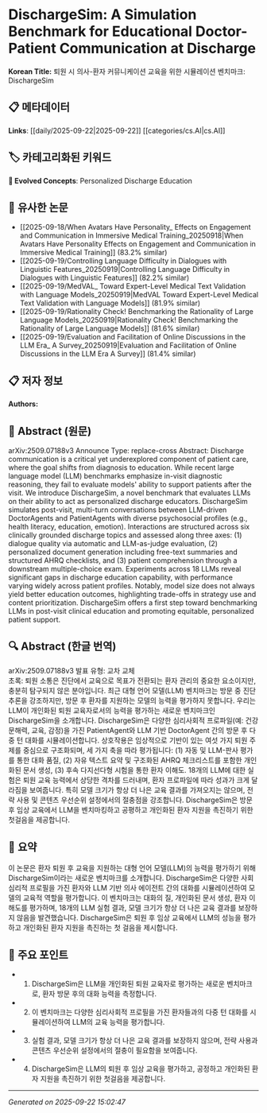 # DischargeSim: A Simulation Benchmark for Educational Doctor-Patient Communication at Discharge

**Korean Title:** 퇴원 시 의사-환자 커뮤니케이션 교육을 위한 시뮬레이션 벤치마크: DischargeSim

## 📋 메타데이터

**Links**: [[daily/2025-09-22|2025-09-22]] [[categories/cs.AI|cs.AI]]

## 🏷️ 카테고리화된 키워드
**🚀 Evolved Concepts**: Personalized Discharge Education

## 🔗 유사한 논문
- [[2025-09-18/When Avatars Have Personality_ Effects on Engagement and Communication in Immersive Medical Training_20250918|When Avatars Have Personality Effects on Engagement and Communication in Immersive Medical Training]] (83.2% similar)
- [[2025-09-19/Controlling Language Difficulty in Dialogues with Linguistic Features_20250919|Controlling Language Difficulty in Dialogues with Linguistic Features]] (82.2% similar)
- [[2025-09-19/MedVAL_ Toward Expert-Level Medical Text Validation with Language Models_20250919|MedVAL Toward Expert-Level Medical Text Validation with Language Models]] (81.9% similar)
- [[2025-09-19/Rationality Check! Benchmarking the Rationality of Large Language Models_20250919|Rationality Check! Benchmarking the Rationality of Large Language Models]] (81.6% similar)
- [[2025-09-19/Evaluation and Facilitation of Online Discussions in the LLM Era_ A Survey_20250919|Evaluation and Facilitation of Online Discussions in the LLM Era A Survey]] (81.4% similar)

## 📋 저자 정보

**Authors:** 

## 📄 Abstract (원문)

arXiv:2509.07188v3 Announce Type: replace-cross 
Abstract: Discharge communication is a critical yet underexplored component of patient care, where the goal shifts from diagnosis to education. While recent large language model (LLM) benchmarks emphasize in-visit diagnostic reasoning, they fail to evaluate models' ability to support patients after the visit. We introduce DischargeSim, a novel benchmark that evaluates LLMs on their ability to act as personalized discharge educators. DischargeSim simulates post-visit, multi-turn conversations between LLM-driven DoctorAgents and PatientAgents with diverse psychosocial profiles (e.g., health literacy, education, emotion). Interactions are structured across six clinically grounded discharge topics and assessed along three axes: (1) dialogue quality via automatic and LLM-as-judge evaluation, (2) personalized document generation including free-text summaries and structured AHRQ checklists, and (3) patient comprehension through a downstream multiple-choice exam. Experiments across 18 LLMs reveal significant gaps in discharge education capability, with performance varying widely across patient profiles. Notably, model size does not always yield better education outcomes, highlighting trade-offs in strategy use and content prioritization. DischargeSim offers a first step toward benchmarking LLMs in post-visit clinical education and promoting equitable, personalized patient support.

## 🔍 Abstract (한글 번역)

arXiv:2509.07188v3 발표 유형: 교차 교체  
초록: 퇴원 소통은 진단에서 교육으로 목표가 전환되는 환자 관리의 중요한 요소이지만, 충분히 탐구되지 않은 분야입니다. 최근 대형 언어 모델(LLM) 벤치마크는 방문 중 진단 추론을 강조하지만, 방문 후 환자를 지원하는 모델의 능력을 평가하지 못합니다. 우리는 LLM이 개인화된 퇴원 교육자로서의 능력을 평가하는 새로운 벤치마크인 DischargeSim을 소개합니다. DischargeSim은 다양한 심리사회적 프로파일(예: 건강 문해력, 교육, 감정)을 가진 PatientAgent와 LLM 기반 DoctorAgent 간의 방문 후 다중 턴 대화를 시뮬레이션합니다. 상호작용은 임상적으로 기반이 있는 여섯 가지 퇴원 주제를 중심으로 구조화되며, 세 가지 축을 따라 평가됩니다: (1) 자동 및 LLM-판사 평가를 통한 대화 품질, (2) 자유 텍스트 요약 및 구조화된 AHRQ 체크리스트를 포함한 개인화된 문서 생성, (3) 후속 다지선다형 시험을 통한 환자 이해도. 18개의 LLM에 대한 실험은 퇴원 교육 능력에서 상당한 격차를 드러내며, 환자 프로파일에 따라 성과가 크게 달라짐을 보여줍니다. 특히 모델 크기가 항상 더 나은 교육 결과를 가져오지는 않으며, 전략 사용 및 콘텐츠 우선순위 설정에서의 절충점을 강조합니다. DischargeSim은 방문 후 임상 교육에서 LLM을 벤치마킹하고 공평하고 개인화된 환자 지원을 촉진하기 위한 첫걸음을 제공합니다.

## 📝 요약

이 논문은 환자 퇴원 후 교육을 지원하는 대형 언어 모델(LLM)의 능력을 평가하기 위해 DischargeSim이라는 새로운 벤치마크를 소개합니다. DischargeSim은 다양한 사회심리적 프로필을 가진 환자와 LLM 기반 의사 에이전트 간의 대화를 시뮬레이션하여 모델의 교육적 역할을 평가합니다. 이 벤치마크는 대화의 질, 개인화된 문서 생성, 환자 이해도를 평가하며, 18개의 LLM 실험 결과, 모델 크기가 항상 더 나은 교육 결과를 보장하지 않음을 발견했습니다. DischargeSim은 퇴원 후 임상 교육에서 LLM의 성능을 평가하고 개인화된 환자 지원을 촉진하는 첫 걸음을 제시합니다.

## 🎯 주요 포인트

- 1. DischargeSim은 LLM을 개인화된 퇴원 교육자로 평가하는 새로운 벤치마크로, 환자 방문 후의 대화 능력을 측정합니다.

- 2. 이 벤치마크는 다양한 심리사회적 프로필을 가진 환자들과의 다중 턴 대화를 시뮬레이션하여 LLM의 교육 능력을 평가합니다.

- 3. 실험 결과, 모델 크기가 항상 더 나은 교육 결과를 보장하지 않으며, 전략 사용과 콘텐츠 우선순위 설정에서의 절충이 필요함을 보여줍니다.

- 4. DischargeSim은 LLM의 퇴원 후 임상 교육을 평가하고, 공정하고 개인화된 환자 지원을 촉진하기 위한 첫걸음을 제공합니다.

---

*Generated on 2025-09-22 15:02:47*